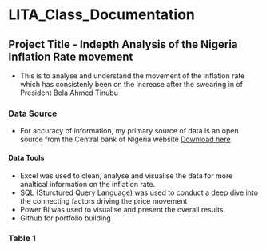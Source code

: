# LITA_Class_Documentation

## Project Title - Indepth Analysis of the Nigeria Inflation Rate movement
- This is to analyse and understand the movement of the inflation rate which has consistenly been on the increase after the swearing in of President Bola Ahmed Tinubu

### Data Source
- For accuracy of information, my primary source of data is an open source from the Central bank of Nigeria website [Download here](https://www.cbn.gov.ng)

#### Data Tools
- Excel was used to clean, analyse and visualise the data for more analtical information on the inflation rate.
- SQL (Sturctured Query Language) was used to conduct a deep dive into the connecting factors driving the price movement
- Power Bi was used to visualise and present the overall results.
- Github for portfolio building
  
### Table 1



